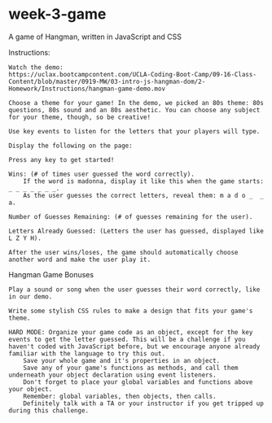 # week-3-game
A game of Hangman, written in JavaScript and CSS

Instructions:

    Watch the demo:
    https://uclax.bootcampcontent.com/UCLA-Coding-Boot-Camp/09-16-Class-Content/blob/master/0919-MW/03-intro-js-hangman-dom/2-Homework/Instructions/hangman-game-demo.mov

    Choose a theme for your game! In the demo, we picked an 80s theme: 80s questions, 80s sound and an 80s aesthetic. You can choose any subject for your theme, though, so be creative!

    Use key events to listen for the letters that your players will type.

    Display the following on the page:

    Press any key to get started!

    Wins: (# of times user guessed the word correctly).
        If the word is madonna, display it like this when the game starts: _ _ _ _ _ _ _.
        As the user guesses the correct letters, reveal them: m a d o _  _ a.

    Number of Guesses Remaining: (# of guesses remaining for the user).

    Letters Already Guessed: (Letters the user has guessed, displayed like L Z Y H).

    After the user wins/loses, the game should automatically choose another word and make the user play it.

Hangman Game Bonuses

    Play a sound or song when the user guesses their word correctly, like in our demo.

    Write some stylish CSS rules to make a design that fits your game's theme.
    
    HARD MODE: Organize your game code as an object, except for the key events to get the letter guessed. This will be a challenge if you haven't coded with JavaScript before, but we encourage anyone already familiar with the language to try this out.
        Save your whole game and it's properties in an object.
        Save any of your game's functions as methods, and call them underneath your object declaration using event listeners.
        Don't forget to place your global variables and functions above your object.
        Remember: global variables, then objects, then calls.
        Definitely talk with a TA or your instructor if you get tripped up during this challenge.
